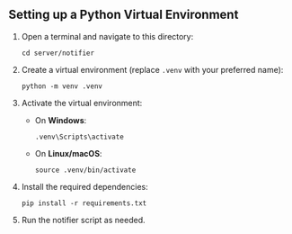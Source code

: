 ## Setting up a Python Virtual Environment

1. Open a terminal and navigate to this directory:

   ```
   cd server/notifier
   ```

2. Create a virtual environment (replace `.venv` with your preferred name):

   ```
   python -m venv .venv
   ```

3. Activate the virtual environment:

   - On **Windows**:
     ```
     .venv\Scripts\activate
     ```
   - On **Linux/macOS**:
     ```
     source .venv/bin/activate
     ```

4. Install the required dependencies:

   ```
   pip install -r requirements.txt
   ```

5. Run the notifier script as needed.